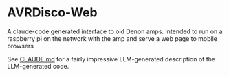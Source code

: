 # AVRDisco-Web
A claude-code generated interface to old Denon amps.  Intended to run on a raspberry pi on the network with the amp and serve a web page to mobile browsers

See [CLAUDE.md](CLAUDE.md) for a fairly impressive LLM-generated description of the LLM-generated code.
